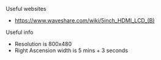 Useful websites
- https://www.waveshare.com/wiki/5inch_HDMI_LCD_(B)

Useful info
- Resolution is 800x480
- Right Ascension width is 5 mins + 3 seconds